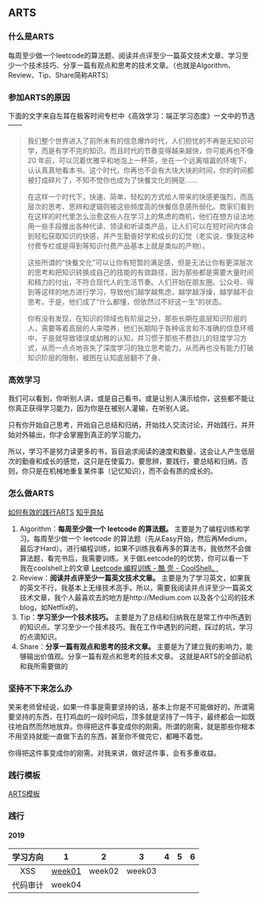 ## ARTS

### 什么是ARTS

每周至少做一个leetcode的算法题、阅读并点评至少一篇英文技术文章、学习至少一个技术技巧、分享一篇有观点和思考的技术文章。（也就是Algorithm、Review、Tip、Share简称ARTS）

### 参加ARTS的原因
下面的文字来自左耳在极客时间专栏中《高效学习：端正学习态度》一文中的节选——
> 我们整个世界进入了前所未有的信息爆炸时代，人们担忧的不再是无知识可学，而是有学不完的知识。而且时代的节奏变得越来越快，你可能再也不像 20 年前，可以沉着优雅平和地泡上一杯茶，坐在一个远离喧嚣的环境下，认认真真地看本书。这个时代，你再也不会有大块大块的时间，你的时间都被打成碎片了，不知不觉你也成为了快餐文化的拥趸……
> 
> 在这样一个时代下，快速、简单、轻松的方式给人带来的快感更强烈，而高层次的思考、思辨和逻辑则被这些频度高的快餐信息感所弱化。商家们看到在这样的时代里怎么治愈这些人在学习上的焦虑的商机，他们在想方设法地用一些手段推出各种代读、领读和听读类产品，让人们可以在短时间内体会到轻松获取知识的快感，并产生勤奋好学和成长的幻觉（老实说，像我这种付费专栏或是得到等知识付费产品基本上就是类似的产物）。
> 
> 这些所谓的“快餐文化”可以让你有短暂的满足感，但是无法让你有更深层次的思考和把知识转换成自己的技能的有效路径，因为那些都是需要大量时间和精力的付出，不符合现代人的生活节奏。人们开始在朋友圈、公众号、得到等这样的地方进行学习，导致他们越学越焦虑，越学越浮燥，越学越不会思考。于是，他们成了“什么都懂，但依然过不好这一生”的状态。
> 
> 你有没有发现，在知识的领域也有阶层之分，那些长期在底层知识阶层的人，需要等着高层的人来喂养，他们长期陷于各种谣言和不准确的信息环境中，于是就导致错误或幼稚的认知，并习惯于那些不费劲儿的轻度学习方式，从而一点点地丧失了深度学习的独立思考能力，从而再也没有能力打破知识阶层的限制，被困在认知底层翻不了身。


###  高效学习
我们可以看到，你听别人讲，或是自己看书，或是让别人演示给你，这些都不能让你真正获得学习能力，因为你是在被别人灌输，在听别人说。

只有你开始自己思考，开始自己总结和归纳，开始找人交流讨论，开始践行，并开始对外输出，你才会掌握到真正的学习能力。

所以，学习不是努力读更多的书，盲目追求阅读的速度和数量，这会让人产生低层次的勤奋和成长的感觉，这只是在使蛮力。要思辨，要践行，要总结和归纳，否则，你只是在机械地重复某件事（记忆知识），而不会有质的成长的。


### 怎么做ARTS
[如何有效的践行ARTS](https://mp.weixin.qq.com/s/1WrG1qt0rnN9Zqwh60SPig)
[知乎原帖](https://www.zhihu.com/question/301150832)
1. Algorithm：**每周至少做一个 leetcode 的算法题。** 主要是为了编程训练和学习。每周至少做一个 leetcode 的算法题（先从Easy开始，然后再Medium，最后才Hard）。进行编程训练，如果不训练我看再多的算法书，我依然不会做算法题，看完书后，我需要训练。关于做Leetcode的的优势，你可以看一下我在coolshell上的文章 [Leetcode 编程训练 - 酷 壳 - CoolShell。](https://link.zhihu.com/?target=https%3A//coolshell.cn/articles/12052.html)
2. Review：**阅读并点评至少一篇英文技术文章。** 主要是为了学习英文，如果我的英文不行，我基本上无缘技术高手。所以，需要我阅读并点评至少一篇英文技术文章，我个人最喜欢去的地方是http://Medium.com 以及各个公司的技术blog，如Netflix的。
3. Tip：**学习至少一个技术技巧。** 主要是为了总结和归纳我在是常工作中所遇到的知识点。学习至少一个技术技巧。我在工作中遇到的问题，踩过的坑，学习的点滴知识。
4. Share：**分享一篇有观点和思考的技术文章。** 主要是为了建立我的影响力，能够输出价值观。分享一篇有观点和思考的技术文章。
这就是ARTS的全部动机和我所需要做的


### 坚持不下来怎么办
笑来老师曾经说，如果一件事是需要坚持的话，基本上你是不可能做好的。所谓需要坚持的东西，在打鸡血的一段时间后，顶多就是坚持了一阵子，最终都会一如既往地自然而然地放弃。你得把这件事变成你的刚需。所谓的刚需，就是那些你根本不用坚持就能一直做下去的东西，甚至你不做完它，都睡不着觉。

你得把这件事变成你的刚需。对我来讲，做好这件事，会有多重收益。
<br>


### 践行模板

[ARTS模板](./template.md)

### 践行
#### 2019
| 学习方向 | 1 | 2 | 3 | 4 | 5 | 6 |
| :-: | :-: | :-: | :-: | :-: | :-: | :-: |
| XSS | [week01](2019/week01) | week02 | week03 |  |  |
| 代码审计 | week04
